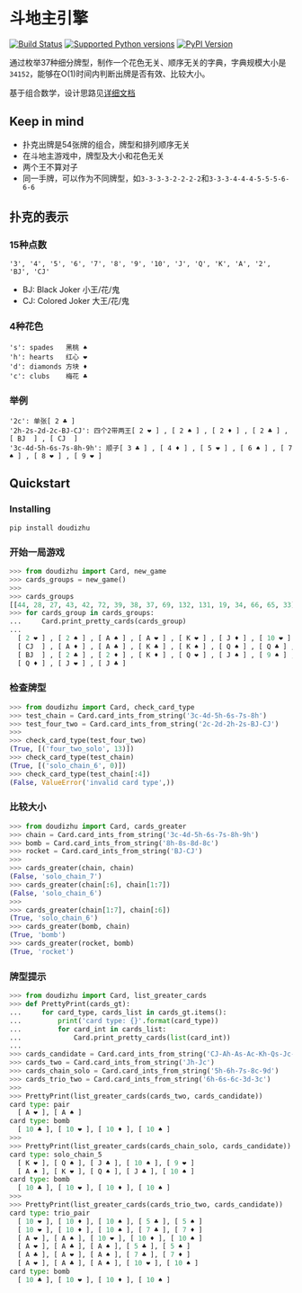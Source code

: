 # 斗地主引擎
[![Build Status](https://travis-ci.org/onestraw/doudizhu.svg)](https://travis-ci.org/onestraw/doudizhu)
[![Supported Python versions](https://img.shields.io/badge/Python-2%2C%203-green.svg)](https://pypi.org/project/doudizhu/)
[![PyPI Version](https://img.shields.io/badge/PyPI-0.1.5-orange.svg)](https://pypi.org/project/doudizhu/)

通过枚举37种细分牌型，制作一个花色无关、顺序无关的字典，字典规模大小是`34152`，能够在O(1)时间内判断出牌是否有效、比较大小。

基于组合数学，设计思路见[详细文档](docs/engine.md)

## Keep in mind
- 扑克出牌是54张牌的组合，牌型和排列顺序无关
- 在斗地主游戏中，牌型及大小和花色无关
- 两个王不算对子
- 同一手牌，可以作为不同牌型，如`3-3-3-3-2-2-2-2`和`3-3-3-4-4-4-5-5-5-6-6-6`

## 扑克的表示
### 15种点数

    '3', '4', '5', '6', '7', '8', '9', '10', 'J', 'Q', 'K', 'A', '2', 'BJ', 'CJ'

- BJ: Black Joker    小王/花/鬼
- CJ: Colored Joker  大王/花/鬼

### 4种花色

    's': spades   黑桃 ♠
    'h': hearts   红心 ❤
    'd': diamonds 方块 ♦
    'c': clubs    梅花 ♣

### 举例

    '2c': 单张[ 2 ♣ ]
    '2h-2s-2d-2c-BJ-CJ': 四个2带两王[ 2 ❤ ] , [ 2 ♠ ] , [ 2 ♦ ] , [ 2 ♣ ] , [ BJ  ] , [ CJ  ]
    '3c-4d-5h-6s-7s-8h-9h': 顺子[ 3 ♣ ] , [ 4 ♦ ] , [ 5 ❤ ] , [ 6 ♠ ] , [ 7 ♠ ] , [ 8 ❤ ] , [ 9 ❤ ]

## Quickstart
### Installing

`pip install doudizhu`

### 开始一局游戏
```python
>>> from doudizhu import Card, new_game
>>> cards_groups = new_game()
>>>
>>> cards_groups
[[44, 28, 27, 43, 42, 72, 39, 38, 37, 69, 132, 131, 19, 34, 66, 65, 33], [14, 75, 139, 138, 26, 25, 137, 23, 71, 135, 134, 20, 67, 130, 17, 16, 128], [13, 140, 76, 74, 41, 24, 22, 70, 133, 21, 68, 36, 35, 18, 129, 64, 32], [73, 40, 136]]
>>> for cards_group in cards_groups:
...     Card.print_pretty_cards(cards_group)
...
  [ 2 ❤ ] , [ 2 ♠ ] , [ A ♠ ] , [ A ❤ ] , [ K ❤ ] , [ J ♦ ] , [ 10 ❤ ] , [ 9 ❤ ] , [ 8 ❤ ] , [ 8 ♦ ] , [ 7 ♣ ] , [ 6 ♣ ] , [ 6 ♠ ] , [ 5 ❤ ] , [ 5 ♦ ] , [ 4 ♦ ] , [ 4 ❤ ]
  [ CJ  ] , [ A ♦ ] , [ A ♣ ] , [ K ♣ ] , [ K ♠ ] , [ Q ♠ ] , [ Q ♣ ] , [ 10 ♠ ] , [ 10 ♦ ] , [ 10 ♣ ] , [ 9 ♣ ] , [ 7 ♠ ] , [ 6 ♦ ] , [ 5 ♣ ] , [ 4 ♠ ] , [ 3 ♠ ] , [ 3 ♣ ]
  [ BJ  ] , [ 2 ♣ ] , [ 2 ♦ ] , [ K ♦ ] , [ Q ❤ ] , [ J ♠ ] , [ 9 ♠ ] , [ 9 ♦ ] , [ 8 ♣ ] , [ 8 ♠ ] , [ 7 ♦ ] , [ 7 ❤ ] , [ 6 ❤ ] , [ 5 ♠ ] , [ 4 ♣ ] , [ 3 ♦ ] , [ 3 ❤ ]
  [ Q ♦ ] , [ J ❤ ] , [ J ♣ ]
```

### 检查牌型
```python
>>> from doudizhu import Card, check_card_type
>>> test_chain = Card.card_ints_from_string('3c-4d-5h-6s-7s-8h')
>>> test_four_two = Card.card_ints_from_string('2c-2d-2h-2s-BJ-CJ')
>>>
>>> check_card_type(test_four_two)
(True, [('four_two_solo', 13)])
>>> check_card_type(test_chain)
(True, [('solo_chain_6', 0)])
>>> check_card_type(test_chain[:4])
(False, ValueError('invalid card type',))
```

### 比较大小
```python
>>> from doudizhu import Card, cards_greater
>>> chain = Card.card_ints_from_string('3c-4d-5h-6s-7s-8h-9h')
>>> bomb = Card.card_ints_from_string('8h-8s-8d-8c')
>>> rocket = Card.card_ints_from_string('BJ-CJ')
>>>
>>> cards_greater(chain, chain)
(False, 'solo_chain_7')
>>> cards_greater(chain[:6], chain[1:7])
(False, 'solo_chain_6')
>>>
>>> cards_greater(chain[1:7], chain[:6])
(True, 'solo_chain_6')
>>> cards_greater(bomb, chain)
(True, 'bomb')
>>> cards_greater(rocket, bomb)
(True, 'rocket')
```

### 牌型提示
```python
>>> from doudizhu import Card, list_greater_cards
>>> def PrettyPrint(cards_gt):
...     for card_type, cards_list in cards_gt.items():
...         print('card type: {}'.format(card_type))
...         for card_int in cards_list:
...             Card.print_pretty_cards(list(card_int))
...
>>> cards_candidate = Card.card_ints_from_string('CJ-Ah-As-Ac-Kh-Qs-Jc-10h-10s-10c-10d-9h-7c-7d-5c-5s')
>>> cards_two = Card.card_ints_from_string('Jh-Jc')
>>> cards_chain_solo = Card.card_ints_from_string('5h-6h-7s-8c-9d')
>>> cards_trio_two = Card.card_ints_from_string('6h-6s-6c-3d-3c')
>>>
>>> PrettyPrint(list_greater_cards(cards_two, cards_candidate))
card type: pair
  [ A ❤ ], [ A ♠ ]
card type: bomb
  [ 10 ♣ ], [ 10 ❤ ], [ 10 ♦ ], [ 10 ♠ ]
>>>
>>> PrettyPrint(list_greater_cards(cards_chain_solo, cards_candidate))
card type: solo_chain_5
  [ K ❤ ], [ Q ♠ ], [ J ♣ ], [ 10 ♠ ], [ 9 ❤ ]
  [ A ♠ ], [ K ❤ ], [ Q ♠ ], [ J ♣ ], [ 10 ♠ ]
card type: bomb
  [ 10 ♣ ], [ 10 ❤ ], [ 10 ♦ ], [ 10 ♠ ]
>>>
>>> PrettyPrint(list_greater_cards(cards_trio_two, cards_candidate))
card type: trio_pair
  [ 10 ❤ ], [ 10 ♦ ], [ 10 ♠ ], [ 5 ♣ ], [ 5 ♠ ]
  [ 10 ❤ ], [ 10 ♦ ], [ 10 ♠ ], [ 7 ♣ ], [ 7 ♦ ]
  [ A ❤ ], [ A ♠ ], [ 10 ❤ ], [ 10 ♦ ], [ 10 ♠ ]
  [ A ❤ ], [ A ♣ ], [ A ♠ ], [ 5 ♣ ], [ 5 ♠ ]
  [ A ♣ ], [ A ❤ ], [ A ♠ ], [ 7 ♣ ], [ 7 ♦ ]
  [ A ❤ ], [ A ♣ ], [ A ♠ ], [ 10 ❤ ], [ 10 ♠ ]
card type: bomb
  [ 10 ♣ ], [ 10 ❤ ], [ 10 ♦ ], [ 10 ♠ ]
```
